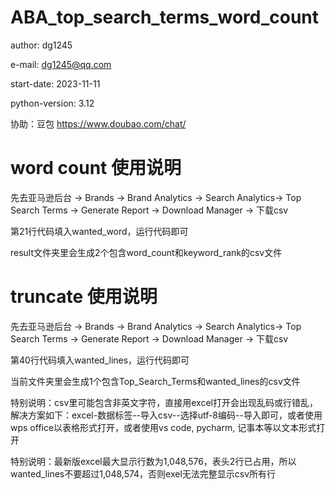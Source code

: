 # ABA_top_search_terms_word_count

author: dg1245

e-mail: dg1245@qq.com

start-date: 2023-11-11

python-version: 3.12

协助：豆包 https://www.doubao.com/chat/

# word count 使用说明

先去亚马逊后台 -> Brands -> Brand Analytics -> Search Analytics-> Top Search Terms -> Generate Report -> Download Manager -> 下载csv

第21行代码填入wanted_word，运行代码即可

result文件夹里会生成2个包含word_count和keyword_rank的csv文件

# truncate 使用说明

先去亚马逊后台 -> Brands -> Brand Analytics -> Search Analytics-> Top Search Terms -> Generate Report -> Download Manager -> 下载csv

第40行代码填入wanted_lines，运行代码即可

当前文件夹里会生成1个包含Top_Search_Terms和wanted_lines的csv文件

特别说明：csv里可能包含非英文字符，直接用excel打开会出现乱码或行错乱，解决方案如下：excel-数据标签--导入csv--选择utf-8编码--导入即可，或者使用wps office以表格形式打开，或者使用vs code, pycharm, 记事本等以文本形式打开

特别说明：最新版excel最大显示行数为1,048,576，表头2行已占用，所以wanted_lines不要超过1,048,574，否则exel无法完整显示csv所有行


